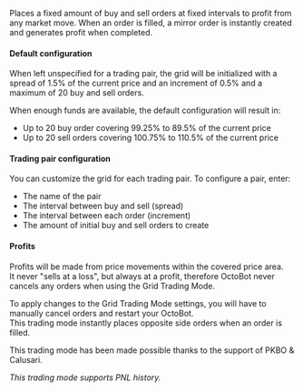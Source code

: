 Places a fixed amount of buy and sell orders at fixed intervals to profit from any market move. When an order is filled,
a mirror order is instantly created and generates profit when completed.

#### Default configuration
When left unspecified for a trading pair, the grid will be initialized with a spread
of 1.5% of the current price and an increment of 0.5% and a maximum of 20 buy and sell orders.

When enough funds are available, the default configuration will result in:
- Up to 20 buy order covering 99.25% to 89.5% of the current price
- Up to 20 sell orders covering 100.75% to 110.5% of the current price 

#### Trading pair configuration
You can customize the grid for each trading pair. To configure a pair, enter:
- The name of the pair 
- The interval between buy and sell (spread) 
- The interval between each order (increment)
- The amount of initial buy and sell orders to create 

#### Profits
Profits will be made from price movements within the covered price area.  
It never "sells at a loss", but always at a profit, therefore OctoBot never cancels any orders when using the Grid Trading Mode.

To apply changes to the Grid Trading Mode settings, you will have to manually cancel orders and restart your OctoBot.  
This trading mode instantly places opposite side orders when an order is filled.

This trading mode has been made possible thanks to the support of PKBO & Calusari.

_This trading mode supports PNL history._
